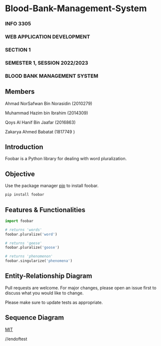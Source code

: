 # Blood-Bank-Management-System
<html>
<body>
  
<h3>INFO 3305</h3>
<h3>WEB APPLICATION DEVELOPMENT</h3>
<h3>SECTION 1</h3>
<h3>SEMESTER 1, SESSION 2022/2023</h3>
<h3>BLOOD BANK MANAGEMENT SYSTEM</h3>

 
## Members
Ahmad NorSafwan Bin Norasidin (2010279)
  
Muhammad Hazim bin Ibrahim (2014309)
  
Qoys Al Hanif Bin Jaafar (2016863)
  
Zakarya Ahmed Babatat (1817749 )
  
## Introduction

Foobar is a Python library for dealing with word pluralization.

## Objective

Use the package manager [pip](https://pip.pypa.io/en/stable/) to install foobar.

```bash
pip install foobar
```

## Features & Functionalities

```python
import foobar

# returns 'words'
foobar.pluralize('word')

# returns 'geese'
foobar.pluralize('goose')

# returns 'phenomenon'
foobar.singularize('phenomena')
```

## Entity-Relationship Diagram

Pull requests are welcome. For major changes, please open an issue first
to discuss what you would like to change.

Please make sure to update tests as appropriate.

## Sequence Diagram

[MIT](https://choosealicense.com/licenses/mit/)

//endoftest

 </body>
 </html>
